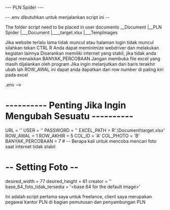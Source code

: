 
 --- PLN Spider ---

 -- .env dibutuhkan untuk menjalankan script ini --

The folder script need to be placed in user documents
__Document
|__PLN Spider
|___Document
|____target.xlsx
|___TempImages

Jika website terlalu lama tidak muncul atau halaman login tidak muncul silahkan tekan CTRL R
Anda dapat meminimize webdriver dan melakukan kegiatan lainnya
Disarankan memiliki internet yang stabil, jika tidak anda dapat menaikkan BANYAK_PERCOBAAN
Jangan membuka file excel yang masih dijalankan oleh program
Jika ingin melanjutkan dari baris terakhir ubah lah ROW_AWAL ini dapat anda dapatkan dari row number di paling kiri pada excel

.env -->
# ---------- Penting Jika Ingin Mengubah Sesuatu ----------
URL = '<url>'
USER = '<user>'
PASSWORD = '<password>'
EXCEL_PATH = R'.\Document\target.xlsx'
ROW_AWAL = 1
ROW_AKHIR = 5
COL_ID = 'A'
COL_PHOTO = 'B'
BANYAK_PERCOBAAN = 7 # -- Berapa kali untuk mencoba mencari foto saat internet tidak stabil
# -- Setting Foto --
desired_width = 77
desired_height = 61
creator = '<creator>'
base_64_foto_tidak_tersedia = '<base 64 for the default image>'

Ini adalah script pertama saya untuk freelance, client saya merupakan pegawai kantor PLN di bagian pemutusan dan penyambungan PLN